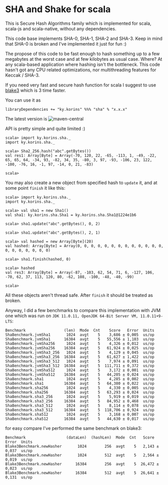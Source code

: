 # SHA and Shake for scala

This is Secure Hash Algorithms family which is implemented for scala, scala-js
and scala-native, without any dependencies.

This code base implements SHA-0, SHA-1, SHA-2 and SHA-3. Keep in mind that SHA-0
is broken and I've implemented it just for fun :)

The propose of this code to be fast enough to hash something up to a few
megabytes at the worst case and at few kilobytes as usual case. Where? At any
scala-based application where hashing isn't the bottleneck. This code hasn't got
any CPU related optimizations, nor multithreading features for Keccak / SHA-3.

If you need very fast and secure hash function for scala I suggest to use
[blake3](https://github.com/catap/scala-blake3) which is 3 time faster.

You can use it as
```
libraryDependencies += "ky.korins" %%% "sha" % "x.x.x"
```
The latest version is ![maven-central]

API is pretty simple and quite limited :)
```
scala> import ky.korins.sha._
import ky.korins.sha._

scala> Sha2_256.hash("abc".getBytes())
val res1: Array[Byte] = Array(-70, 120, 22, -65, -113, 1, -49, -22, 65, 65, 64, -34, 93, -82, 34, 35, -80, 3, 97, -93, -106, 23, 122, -100, -76, 16, -1, 97, -14, 0, 21, -83)

scala> 
```

You may also create a new object from specified hash to `update` it, and at some
point `finish` it like this:
```
scala> import ky.korins.sha._
import ky.korins.sha._

scala> val sha1 = new Sha1()
val sha1: ky.korins.sha.Sha1 = ky.korins.sha.Sha1@1224e1b6

scala> sha1.update("abc".getBytes(), 0, 2)

scala> sha1.update("abc".getBytes(), 2, 1)

scala> val hashed = new Array[Byte](20)
val hashed: Array[Byte] = Array(0, 0, 0, 0, 0, 0, 0, 0, 0, 0, 0, 0, 0, 0, 0, 0, 0, 0, 0, 0)

scala> sha1.finish(hashed, 0)

scala> hashed
val res3: Array[Byte] = Array(-87, -103, 62, 54, 71, 6, -127, 106, -70, 62, 37, 113, 120, 80, -62, 108, -100, -48, -40, -99)

scala> 
```

All these objects aren't thread safe. After `finish` it should be treated as
broken.

Anyway, I did a few benchmarks to compare this implementation with JVM one
which was run on `JDK 11.0.11, OpenJDK 64-Bit Server VM, 11.0.11+9-LTS`:
```
Benchmark                 (len)  Mode  Cnt    Score   Error  Units
ShaBenchmark.jvmSha1       1024  avgt    5    3,686 ± 0,005  us/op
ShaBenchmark.jvmSha1      16384  avgt    5   55,556 ± 1,103  us/op
ShaBenchmark.jvmSha256     1024  avgt    5    4,326 ± 0,012  us/op
ShaBenchmark.jvmSha256    16384  avgt    5   61,924 ± 0,025  us/op
ShaBenchmark.jvmSha3_256   1024  avgt    5    4,129 ± 0,045  us/op
ShaBenchmark.jvmSha3_256  16384  avgt    5   61,627 ± 1,422  us/op
ShaBenchmark.jvmSha3_512   1024  avgt    5    7,974 ± 0,091  us/op
ShaBenchmark.jvmSha3_512  16384  avgt    5  111,711 ± 0,372  us/op
ShaBenchmark.jvmSha512     1024  avgt    5    3,172 ± 0,001  us/op
ShaBenchmark.jvmSha512    16384  avgt    5   44,205 ± 0,024  us/op
ShaBenchmark.sha1          1024  avgt    5    4,285 ± 0,002  us/op
ShaBenchmark.sha1         16384  avgt    5   64,380 ± 0,022  us/op
ShaBenchmark.sha256        1024  avgt    5    4,330 ± 0,005  us/op
ShaBenchmark.sha256       16384  avgt    5   63,293 ± 0,024  us/op
ShaBenchmark.sha3_256      1024  avgt    5    5,919 ± 0,019  us/op
ShaBenchmark.sha3_256     16384  avgt    5   84,952 ± 0,468  us/op
ShaBenchmark.sha3_512      1024  avgt    5    8,114 ± 0,078  us/op
ShaBenchmark.sha3_512     16384  avgt    5  118,706 ± 0,924  us/op
ShaBenchmark.sha512        1024  avgt    5    3,168 ± 0,007  us/op
ShaBenchmark.sha512       16384  avgt    5   44,630 ± 0,017  us/op
```
for easy compare I've performed the same benchmark on blake3:

```
Benchmark                  (dataLen)  (hashLen)  Mode  Cnt   Score   Error  Units
Blake3Benchmark.newHasher       1024        256  avgt    5   2,143 ± 0,037  us/op
Blake3Benchmark.newHasher       1024        512  avgt    5   2,564 ± 0,019  us/op
Blake3Benchmark.newHasher      16384        256  avgt    5  26,472 ± 0,023  us/op
Blake3Benchmark.newHasher      16384        512  avgt    5  26,641 ± 0,131  us/op
```

[maven-central]: https://img.shields.io/maven-central/v/ky.korins/sha_2.13?style=flat-square
